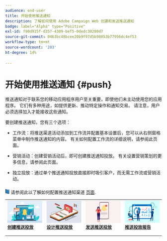 ```yaml
---
audience: end-user
title: 开始使用推送通知
description: 了解如何使用 Adobe Campaign Web 创建和发送推送通知
badge: label="Alpha" type="Positive"
exl-id: f90d915f-d357-4309-bef5-0dedc30280d7
source-git-commit: 0463bc48bcee20b9f97d5b98053b77956dc4ef53
workflow-type: tm+mt
source-wordcount: '203'
ht-degree: 14%

---
```


# 开始使用推送通知 {#push}

推送通知对于联系您的移动应用程序用户至关重要，即使他们未主动使用您的应用程序。 它们有多种用途，如提供更新、推动特定操作和通知交易。 请注意，用户必须选择加入才能接收这些通知。

要创建推送通知，您有三个选项：

* 工作流：将推送渠道活动添加到工作流并配置基本设置后，您可以从右侧窗格菜单中制作推送通知的内容。 有关如何配置工作流的详细说明，请参阅此页面。

* 营销活动：创建营销活动后，即可创建推送通知投放。 有关设置营销策划的更多信息，请参阅此页面。

* 独立投放：通过单个推送通知投放直接即时吸引客户，而无需工作流或营销活动。

![](../assets/do-not-localize/book.png) 请参阅此以了解如何配置推送通知渠道 [页面](https://experienceleague.corp.adobe.com/docs/campaign/campaign-v8/campaigns/send/push.html?lang=en).

<table style="table-layout:fixed"><tr style="border: 0;">
<td>
<a href="create-push.md">
<img alt="商机" src="assets/do-not-localize/push_create.jpeg">
</a>
<div><a href="create-push.md"><strong>创建推送投放</strong>
</div>
<p>
</td>
<td>
<a href="content-push.md">
<img alt="不常见" src="assets/do-not-localize/push_design.jpeg">
</a>
<div>
<a href="content-push.md"><strong>设计推送投放<strong></strong></a>
</div>
<p></td>
<td>
<a href="send-push.md">
<img alt="验证" src="assets/do-not-localize/push_send.jpeg">
</a>
<div>
<a href="send-push.md"><strong>发送推送投放</strong></a>
</div>
<p>
</td>
<td>
<a href="send-push.md">
<img alt="验证" src="assets/do-not-localize/push_report.jpeg">
</a>
<div>
<a href="send-push.md"><strong>推送投放报告</strong></a>
</div>
<p>
</td>
</tr></table>
